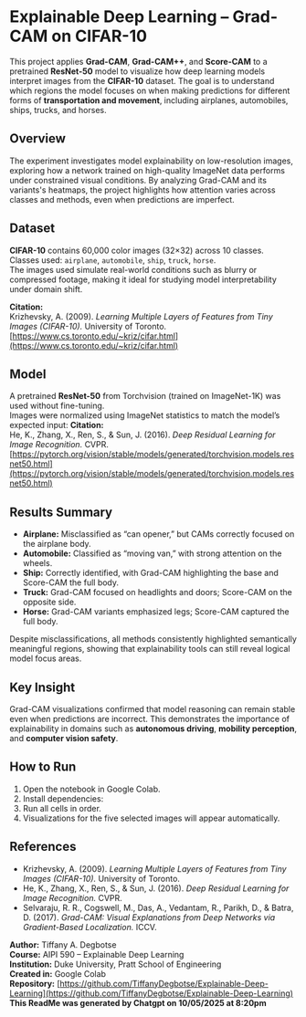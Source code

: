 # Explainable Deep Learning – Grad-CAM on CIFAR-10

This project applies **Grad-CAM**, **Grad-CAM++**, and **Score-CAM** to a pretrained **ResNet-50** model to visualize how deep learning models interpret images from the **CIFAR-10** dataset. The goal is to understand which regions the model focuses on when making predictions for different forms of **transportation and movement**, including airplanes, automobiles, ships, trucks, and horses.

## Overview
The experiment investigates model explainability on low-resolution images, exploring how a network trained on high-quality ImageNet data performs under constrained visual conditions. By analyzing Grad-CAM and its variants's heatmaps, the project highlights how attention varies across classes and methods, even when predictions are imperfect.

## Dataset
**CIFAR-10** contains 60,000 color images (32×32) across 10 classes.  
Classes used: `airplane`, `automobile`, `ship`, `truck`, `horse`.  
The images used simulate real-world conditions such as blurry or compressed footage, making it ideal for studying model interpretability under domain shift.

**Citation:**  
Krizhevsky, A. (2009). *Learning Multiple Layers of Features from Tiny Images (CIFAR-10).* University of Toronto.  
[https://www.cs.toronto.edu/~kriz/cifar.html](https://www.cs.toronto.edu/~kriz/cifar.html)

## Model
A pretrained **ResNet-50** from Torchvision (trained on ImageNet-1K) was used without fine-tuning.  
Images were normalized using ImageNet statistics to match the model’s expected input:
**Citation:**  
He, K., Zhang, X., Ren, S., & Sun, J. (2016). *Deep Residual Learning for Image Recognition.* CVPR.  
[https://pytorch.org/vision/stable/models/generated/torchvision.models.resnet50.html](https://pytorch.org/vision/stable/models/generated/torchvision.models.resnet50.html)

## Results Summary
- **Airplane:** Misclassified as “can opener,” but CAMs correctly focused on the airplane body.  
- **Automobile:** Classified as “moving van,” with strong attention on the wheels.  
- **Ship:** Correctly identified, with Grad-CAM highlighting the base and Score-CAM the full body.  
- **Truck:** Grad-CAM focused on headlights and doors; Score-CAM on the opposite side.  
- **Horse:** Grad-CAM variants emphasized legs; Score-CAM captured the full body.

Despite misclassifications, all methods consistently highlighted semantically meaningful regions, showing that explainability tools can still reveal logical model focus areas.

## Key Insight
Grad-CAM visualizations confirmed that model reasoning can remain stable even when predictions are incorrect. This demonstrates the importance of explainability in domains such as **autonomous driving**, **mobility perception**, and **computer vision safety**.

## How to Run
1. Open the notebook in Google Colab.  
2. Install dependencies:  
3. Run all cells in order.  
4. Visualizations for the five selected images will appear automatically.

## References
- Krizhevsky, A. (2009). *Learning Multiple Layers of Features from Tiny Images (CIFAR-10).* University of Toronto.  
- He, K., Zhang, X., Ren, S., & Sun, J. (2016). *Deep Residual Learning for Image Recognition.* CVPR.  
- Selvaraju, R. R., Cogswell, M., Das, A., Vedantam, R., Parikh, D., & Batra, D. (2017). *Grad-CAM: Visual Explanations from Deep Networks via Gradient-Based Localization.* ICCV.

**Author:** Tiffany A. Degbotse  
**Course:** AIPI 590 – Explainable Deep Learning  
**Institution:** Duke University, Pratt School of Engineering  
**Created in:** Google Colab  
**Repository:** [https://github.com/TiffanyDegbotse/Explainable-Deep-Learning](https://github.com/TiffanyDegbotse/Explainable-Deep-Learning)
**This ReadMe was generated by Chatgpt on 10/05/2025 at 8:20pm**

